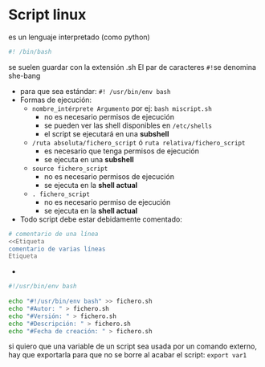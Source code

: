 # Script linux
es un lenguaje interpretado (como python)
```bash
#! /bin/bash

```
se suelen guardar con la extensión .sh
El par de caracteres `#!`se denomina she-bang
* para que sea estándar: `#! /usr/bin/env bash`
* Formas de ejecución:
	* `nombre_intérprete Argumento` por ej: `bash miscript.sh`
		* no es necesario permisos de ejecución
		* se pueden ver las shell disponibles en `/etc/shells`
		* el script se ejecutará en una **subshell**
	* `/ruta absoluta/fichero_script`  ó  `ruta relativa/fichero_script`
		* es necesario que tenga permisos de ejecución
		* se ejecuta en una **subshell**
	* `source fichero_script`
		* no es necesario permisos de ejecución
		* se ejecuta en la **shell actual**
	* `. fichero_script`
		* no es necesario permiso de ejecución
		* se ejecuta en la **shell actual**
* Todo script debe estar debidamente comentado:
```bash
# comentario de una línea
<<Etiqueta
comentario de varias líneas
Etiqueta
```

* 

```bash
#!/usr/bin/env bash
	
echo "#!/usr/bin/env bash" >> fichero.sh
echo "#Autor: " > fichero.sh
echo "#Versión: " > fichero.sh
echo "#Descripción: " > fichero.sh
echo "#Fecha de creación: " > fichero.sh
```

si quiero que una variable de un script sea usada por un comando externo, hay que exportarla para que no se borre al acabar el script: `export var1`